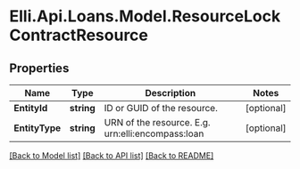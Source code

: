 # Elli.Api.Loans.Model.ResourceLockContractResource
## Properties

Name | Type | Description | Notes
------------ | ------------- | ------------- | -------------
**EntityId** | **string** | ID or GUID of the resource. | [optional] 
**EntityType** | **string** | URN of the resource. E.g. urn:elli:encompass:loan | [optional] 

[[Back to Model list]](../README.md#documentation-for-models) [[Back to API list]](../README.md#documentation-for-api-endpoints) [[Back to README]](../README.md)

